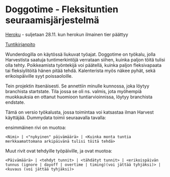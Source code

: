 # Doggotime - Fleksituntien seuraamisjärjestelmä

[Heroku](https://fs-project-flextime.herokuapp.com/calendar) - suljetaan 28.11. kun herokun ilmainen tier päättyy

[Tuntikirjanpito](kirjanpito)

Wunderdogilla on käytössä liukuvat työajat. Doggotime on työkalu, jolla Harvestista saatuja tuntimerkintöjä verrataan siihen, kuinka paljon töitä tulisi olla tehty. Poikkeamista työntekijä voi päätellä, kuinka paljon fleksivapaata tai fleksiylitöitä hänen pitää tehdä. Kalenterista myös näkee pyhät, sekä erikoispäiville syyt poissaoloille.

Tein projektin itsenäisesti. Se annettiin minulle kunnossa, joka löytyy branchista startstate. Tila jossa se oli ns. valmis, jota myöhempiä muokkauksia en ottanut huomioon tuntiarvioinnissa, löytyy branchista endstate. 


Tämä on versio työkalusta, jossa toimintaa voi katsastaa ilman Harvest käyttäjää. Dummydata toimii seuraavalla tavalla:

ensimmäinen rivi on muotoa:
```
<Nimi> | <"nykyinen" päivämäärä> | <Kuinka monta tuntia merkkaamattomana arkipäivänä tulisi töitä tehdä>
```

Muut rivit ovat tehdyille työpäiville, ja ovat muotoa:
```
<Päivämäärä> | <tehdyt tunnit> | <tähdätyt tunnit> | <erikoispäivän tunnus (ignore | dayoff | overtime | timing)(voi jättää tyhjäksi)> | <kuvaus (voi jättää tyhjäksi)>
```
